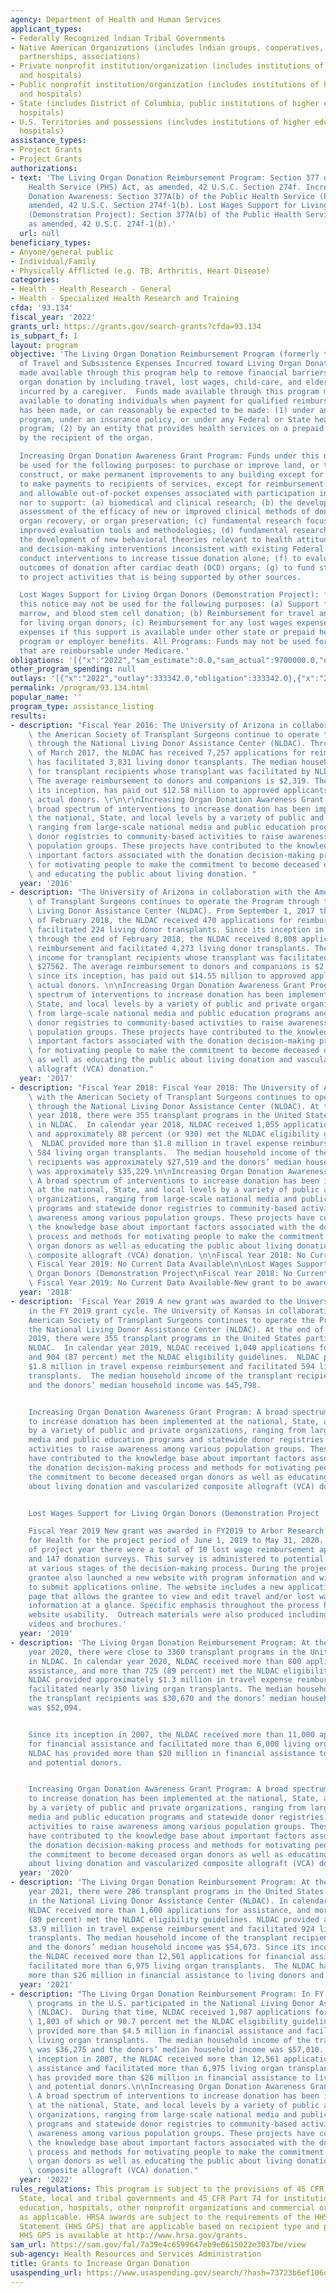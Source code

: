 ```yaml
---
agency: Department of Health and Human Services
applicant_types:
- Federally Recognized lndian Tribal Governments
- Native American Organizations (includes lndian groups, cooperatives, corporations,
  partnerships, associations)
- Private nonprofit institution/organization (includes institutions of higher education
  and hospitals)
- Public nonprofit institution/organization (includes institutions of higher education
  and hospitals)
- State (includes District of Columbia, public institutions of higher education and
  hospitals)
- U.S. Territories and possessions (includes institutions of higher education and
  hospitals)
assistance_types:
- Project Grants
- Project Grants
authorizations:
- text: 'The Living Organ Donation Reimbursement Program: Section 377 of the Public
    Health Service (PHS) Act, as amended, 42 U.S.C. Section 274f. Increasing Organ
    Donation Awareness: Section 377A(b) of the Public Health Service (PHS) Act, as
    amended, 42 U.S.C. Section 274f-1(b). Lost Wages Support for Living Organ Donors
    (Demonstration Project): Section 377A(b) of the Public Health Service (PHS) Act,
    as amended, 42 U.S.C. 274f-1(b).'
  url: null
beneficiary_types:
- Anyone/general public
- Individual/Family
- Physically Afflicted (e.g. TB, Arthritis, Heart Disease)
categories:
- Health - Health Research - General
- Health - Specialized Health Research and Training
cfda: '93.134'
fiscal_year: '2022'
grants_url: https://grants.gov/search-grants?cfda=93.134
is_subpart_f: 1
layout: program
objective: 'The Living Organ Donation Reimbursement Program (formerly the Reimbursement
  of Travel and Subsistence Expenses Incurred toward Living Organ Donation): Funds
  made available through this program help to remove financial barriers to living
  organ donation by including travel, lost wages, child-care, and elder-care expenses
  incurred by a caregiver.  Funds made available through this program may not be made
  available to donating individuals when payment for qualified reimbursement expenses
  has been made, or can reasonably be expected to be made: (1) under any State compensation
  program, under an insurance policy, or under any Federal or State health benefits
  program; (2) by an entity that provides health services on a prepaid basis; or (3)
  by the recipient of the organ.

  Increasing Organ Donation Awareness Grant Program: Funds under this notice may not
  be used for the following purposes: to purchase or improve land, or to purchase,
  construct, or make permanent improvements to any building except for minor remodeling;
  to make payments to recipients of services, except for reimbursement of reasonable
  and allowable out-of-pocket expenses associated with participation in project activities;
  nor to support: (a) biomedical and clinical research; (b) the development and/or
  assessment of the efficacy of new or improved clinical methods of donor management,
  organ recovery, or organ preservation; (c) fundamental research focused on new or
  improved evaluation tools and methodologies; (d) fundamental research focused on
  the development of new behavioral theories relevant to health attitudes, practices,
  and decision-making interventions inconsistent with existing Federal law; (e) to
  conduct interventions to increase tissue donation alone; (f) to evaluate clinical
  outcomes of donation after cardiac death (DCD) organs; (g) to fund staff time devoted
  to project activities that is being supported by other sources.

  Lost Wages Support for Living Organ Donors (Demonstration Project): funds under
  this notice may not be used for the following purposes: (a) Support for blood, bone
  marrow, and blood stem cell donation; (b) Reimbursement for travel and related expenses
  for living organ donors; (c) Reimbursement for any lost wages expenses and similar
  expenses if this support is available under other state or prepaid health or insurance
  program or employer benefits. All Programs: Funds may not be used for activities
  that are reimbursable under Medicare.'
obligations: '[{"x":"2022","sam_estimate":0.0,"sam_actual":9700000.0,"usa_spending_actual":9661874.66},{"x":"2023","sam_estimate":7000000.0,"sam_actual":0.0,"usa_spending_actual":6990926.94},{"x":"2024","sam_estimate":8000000.0,"sam_actual":0.0,"usa_spending_actual":2188609.18}]'
other_program_spending: null
outlays: '[{"x":"2022","outlay":333342.0,"obligation":333342.0},{"x":"2023","outlay":0.0,"obligation":0.0},{"x":"2024","outlay":0.0,"obligation":0.0}]'
permalink: /program/93.134.html
popular_name: ''
program_type: assistance_listing
results:
- description: "Fiscal Year 2016: The University of Arizona in collaboration with\
    \ the American Society of Transplant Surgeons continue to operate the Program\
    \ through the National Living Donor Assistance Center (NLDAC). Through the end\
    \ of March 2017, the NLDAC has received 7,257 applications for reimbursement and\
    \ has facilitated 3,831 living donor transplants. The median household income\
    \ for transplant recipients whose transplant was facilitated by NLDAC is $26,914.\
    \ The average reimbursement to donors and companions is $2,319. The NLDAC, since\
    \ its inception, has paid out $12.58 million to approved applicants including\
    \ actual donors. \r\n\r\nIncreasing Organ Donation Awareness Grant Program:. A\
    \ broad spectrum of interventions to increase donation has been implemented at\
    \ the national, State, and local levels by a variety of public and private organizations,\
    \ ranging from large-scale national media and public education programs and statewide\
    \ donor registries to community-based activities to raise awareness among various\
    \ population groups. These projects have contributed to the knowledge base about\
    \ important factors associated with the donation decision-making process and methods\
    \ for motivating people to make the commitment to become deceased organ donors\
    \ and educating the public about living donation. "
  year: '2016'
- description: "The University of Arizona in collaboration with the American Society\
    \ of Transplant Surgeons continues to operate the Program through the National\
    \ Living Donor Assistance Center (NLDAC). From September 1, 2017 through the end\
    \ of February 2018, the NLDAC received 470 applications for reimbursement and\
    \ facilitated 224 living donor transplants. Since its inception in October 2007\
    \ through the end of February 2018, the NLDAC received 8,808 applications for\
    \ reimbursement and facilitated 4,273 living donor transplants. The median household\
    \ income for transplant recipients whose transplant was facilitated by NLDAC is\
    \ $27562. The average reimbursement to donors and companions is $2,313. The NLDAC,\
    \ since its inception, has paid out $14.55 million to approved applicants including\
    \ actual donors. \n\nIncreasing Organ Donation Awareness Grant Program: A broad\
    \ spectrum of interventions to increase donation has been implemented at the national,\
    \ State, and local levels by a variety of public and private organizations, ranging\
    \ from large-scale national media and public education programs and statewide\
    \ donor registries to community-based activities to raise awareness among various\
    \ population groups. These projects have contributed to the knowledge base about\
    \ important factors associated with the donation decision-making process and methods\
    \ for motivating people to make the commitment to become deceased organ donors\
    \ as well as educating the public about living donation and vascularized composite\
    \ allograft (VCA) donation."
  year: '2017'
- description: "Fiscal Year 2018: Fiscal Year 2018: The University of Arizona in collaboration\
    \ with the American Society of Transplant Surgeons continues to operate the Program\
    \ through the National Living Donor Assistance Center (NLDAC). At the end of calendar\
    \ year 2018, there were 355 transplant programs in the United States participating\
    \ in NLDAC.  In calendar year 2018, NLDAC received 1,055 applications for assistance\
    \ and approximately 88 percent (or 930) met the NLDAC eligibility guidelines.\
    \  NLDAC provided more than $1.8 million in travel expense reimbursement and facilitated\
    \ 584 living organ transplants.  The median household income of the transplant\
    \ recipients was approximately $27,519 and the donors’ median household income\
    \ was approximately $35,229.\n\nIncreasing Organ Donation Awareness Grant Program:\
    \ A broad spectrum of interventions to increase donation has been implemented\
    \ at the national, State, and local levels by a variety of public and private\
    \ organizations, ranging from large-scale national media and public education\
    \ programs and statewide donor registries to community-based activities to raise\
    \ awareness among various population groups. These projects have contributed to\
    \ the knowledge base about important factors associated with the donation decision-making\
    \ process and methods for motivating people to make the commitment to become deceased\
    \ organ donors as well as educating the public about living donation and vascularized\
    \ composite allograft (VCA) donation. \n\nFiscal Year 2018: No Current Data Available\
    \ Fiscal Year 2019: No Current Data Available\n\nLost Wages Support for Living\
    \ Organ Donors (Demonstration Project\nFiscal Year 2018: No Current Data Available\
    \ Fiscal Year 2019: No Current Data Available-New grant to be awarded in FY2019."
  year: '2018'
- description: 'Fiscal Year 2019 A new grant was awarded to the University of Kansas
    in the FY 2019 grant cycle. The University of Kansas in collaboration with the
    American Society of Transplant Surgeons continues to operate the Program through
    the National Living Donor Assistance Center (NLDAC). At the end of calendar year
    2019, there were 355 transplant programs in the United States participating in
    NLDAC.  In calendar year 2019, NLDAC received 1,040 applications for assistance,
    and 904 (87 percent) met the NLDAC eligibility guidelines.  NLDAC provided approximately
    $1.8 million in travel expense reimbursement and facilitated 594 living organ
    transplants.  The median household income of the transplant recipients was $31,772
    and the donors’ median household income was $45,798.


    Increasing Organ Donation Awareness Grant Program: A broad spectrum of interventions
    to increase donation has been implemented at the national, State, and local levels
    by a variety of public and private organizations, ranging from large-scale national
    media and public education programs and statewide donor registries to community-based
    activities to raise awareness among various population groups. These projects
    have contributed to the knowledge base about important factors associated with
    the donation decision-making process and methods for motivating people to make
    the commitment to become deceased organ donors as well as educating the public
    about living donation and vascularized composite allograft (VCA) donation.


    Lost Wages Support for Living Organ Donors (Demonstration Project

    Fiscal Year 2019 New grant was awarded in FY2019 to Arbor Research Collaborative
    for Health for the project period of June 1, 2019 to May 31, 2020. At the end
    of project year there were a total of 10 lost wage reimbursement applications
    and 147 donation surveys. This survey is administered to potential organ donors
    at various stages of the decision-making process. During the project period, the
    grantee also launched a new website with program information and with the option
    to submit applications online. The website includes a new application summary
    page that allows the grantee to view and edit travel and/or lost wages application
    information at a glance. Specific emphasis throughout the process has been on
    website usability.  Outreach materials were also produced including educational
    videos and brochures.'
  year: '2019'
- description: 'The Living Organ Donation Reimbursement Program: At the end of calendar
    year 2020, there were close to 3360 transplant programs in the United States participating
    in NLDAC. In calendar year 2020, NLDAC received more than 800 applications for
    assistance, and more than 725 (89 percent) met the NLDAC eligibility guidelines.
    NLDAC provided approximately $1.3 million in travel expense reimbursement and
    facilitated nearly 350 living organ transplants. The median household income of
    the transplant recipients was $30,670 and the donors’ median household income
    was $52,094.


    Since its inception in 2007, the NLDAC received more than 11,000 applications
    for financial assistance and facilitated more than 6,000 living organ transplants.  The
    NLDAC has provided more than $20 million in financial assistance to living donors
    and potential donors.


    Increasing Organ Donation Awareness Grant Program: A broad spectrum of interventions
    to increase donation has been implemented at the national, State, and local levels
    by a variety of public and private organizations, ranging from large-scale national
    media and public education programs and statewide donor registries to community-based
    activities to raise awareness among various population groups. These projects
    have contributed to the knowledge base about important factors associated with
    the donation decision-making process and methods for motivating people to make
    the commitment to become deceased organ donors as well as educating the public
    about living donation and vascularized composite allograft (VCA) donation.'
  year: '2020'
- description: 'The Living Organ Donation Reimbursement Program: At the end of calendar
    year 2021, there were 286 transplant programs in the United States participating
    in the National Living Donor Assistance Center (NLDAC). In calendar year 2021,
    NLDAC received more than 1,600 applications for assistance, and more than 1,490
    (89 percent) met the NLDAC eligibility guidelines. NLDAC provided approximately
    $3.9 million in travel expense reimbursement and facilitated 924 living organ
    transplants. The median household income of the transplant recipients was $34,673
    and the donors’ median household income was $54,673. Since its inception in 2007,
    the NLDAC received more than 12,561 applications for financial assistance and
    facilitated more than 6,975 living organ transplants.  The NLDAC has provided
    more than $26 million in financial assistance to living donors and potential donors.'
  year: '2021'
- description: "The Living Organ Donation Reimbursement Program: In FY 2022, 374 transplant\
    \ programs in the U.S. participated in the National Living Donor Assistance Center\
    \ (NLDAC).  During that time, NLDAC received 1,987 applications for assistance,\
    \ 1,803 of which or 90.7 percent met the NLDAC eligibility guidelines.  NLDAC\
    \ provided more than $4.5 million in financial assistance and facilitated 1,111\
    \ living organ transplants.  The median household income of the transplant recipients\
    \ was $36,275 and the donors’ median household income was $57,010.  \nSince its\
    \ inception in 2007, the NLDAC received more than 12,561 applications for financial\
    \ assistance and facilitated more than 6,975 living organ transplants.  The NLDAC\
    \ has provided more than $26 million in financial assistance to living donors\
    \ and potential donors.\n\nIncreasing Organ Donation Awareness Grant Program:\
    \ A broad spectrum of interventions to increase donation has been implemented\
    \ at the national, State, and local levels by a variety of public and private\
    \ organizations, ranging from large-scale national media and public education\
    \ programs and statewide donor registries to community-based activities to raise\
    \ awareness among various population groups. These projects have contributed to\
    \ the knowledge base about important factors associated with the donation decision-making\
    \ process and methods for motivating people to make the commitment to become deceased\
    \ organ donors as well as educating the public about living donation and vascularized\
    \ composite allograft (VCA) donation."
  year: '2022'
rules_regulations: This program is subject to the provisions of 45 CFR Part 92 for
  State, local and tribal governments and 45 CFR Part 74 for institutions of higher
  education, hospitals, other nonprofit organizations and commercial organizations,
  as applicable. HRSA awards are subject to the requirements of the HHS Grants Policy
  Statement (HHS GPS) that are applicable based on recipient type and purpose of award.  The
  HHS GPS is available at http://www.hrsa.gov/grants.
sam_url: https://sam.gov/fal/7a39e4c6599647eb9e0615022e3037be/view
sub-agency: Health Resources and Services Administration
title: Grants to Increase Organ Donation
usaspending_url: https://www.usaspending.gov/search/?hash=73723b6ef106d4eed6e234c7e8bff856
---
```

